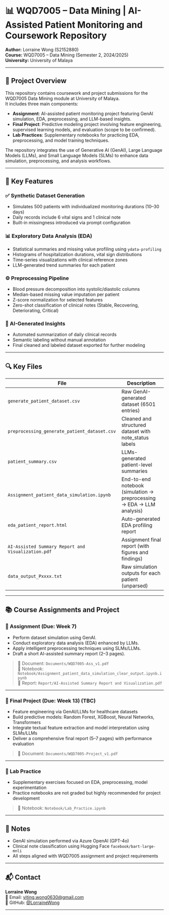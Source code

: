 # 📊 WQD7005 – Data Mining | AI-Assisted Patient Monitoring and Coursework Repository

**Author:** Lorraine Wong (S2152880)  
**Course:** WQD7005 – Data Mining (Semester 2, 2024/2025)  
**University:** University of Malaya

---

## 📌 Project Overview

This repository contains coursework and project submissions for the WQD7005 Data Mining module at University of Malaya.  
It includes three main components:

- **Assignment**: AI-assisted patient monitoring project featuring GenAI simulation, EDA, preprocessing, and LLM-based insights.  
- **Final Project**: Predictive modeling project involving feature engineering, supervised learning models, and evaluation (scope to be confirmed).  
- **Lab Practices**: Supplementary notebooks for practicing EDA, preprocessing, and model training techniques.

The repository integrates the use of Generative AI (GenAI), Large Language Models (LLMs), and Small Language Models (SLMs) to enhance data simulation, preprocessing, and analysis workflows.

---

## 🧪 Key Features

### ✅ Synthetic Dataset Generation
- Simulates 500 patients with individualized monitoring durations (10–30 days)  
- Daily records include 6 vital signs and 1 clinical note  
- Built-in missingness introduced via prompt configuration  

### 📊 Exploratory Data Analysis (EDA)
- Statistical summaries and missing value profiling using `ydata-profiling`  
- Histograms of hospitalization durations, vital sign distributions  
- Time-series visualizations with clinical reference zones  
- LLM-generated trend summaries for each patient  

### ⚙️ Preprocessing Pipeline
- Blood pressure decomposition into systolic/diastolic columns  
- Median-based missing value imputation per patient  
- Z-score normalization for selected features  
- Zero-shot classification of clinical notes (Stable, Recovering, Deteriorating, Critical)

### 🤖 AI-Generated Insights
- Automated summarization of daily clinical records  
- Semantic labeling without manual annotation  
- Final cleaned and labeled dataset exported for further modeling

---

## 🔍 Key Files

| File | Description |
|------|-------------|
| `generate_patient_dataset.csv` | Raw GenAI-generated dataset (6501 entries) |
| `preprocessing_generate_patient_dataset.csv` | Cleaned and structured dataset with note_status labels |
| `patient_summary.csv` | LLMs-generated patient-level summaries |
| `Assignment_patient_data_simulation.ipynb` | End-to-end notebook (simulation → preprocessing → EDA → LLM analysis) |
| `eda_patient_report.html` | Auto-generated EDA profiling report |
| `AI-Assisted Summary Report and Visualization.pdf` | Assignment final report (with figures and findings) |
| `data_output_Pxxxx.txt` | Raw simulation outputs for each patient (unparsed) |

---

## 📚 Course Assignments and Project

### 📝 Assignment (Due: Week 7)
- Perform dataset simulation using GenAI.  
- Conduct exploratory data analysis (EDA) enhanced by LLMs.  
- Apply intelligent preprocessing techniques using SLMs/LLMs.  
- Draft a short AI-assisted summary report (2–3 pages).

> 📎 Document: `Documents/WQD7005-Ass_v1.pdf`  
> 📎 Notebook: `Notebook/Assignment_patient_data_simulation_clear_output.ipynb.ipynb`  
> 📎 Report: `Report/AI-Assisted Summary Report and Visualization.pdf`

---

### 🚀 Final Project (Due: Week 13) (TBC)
- Feature engineering via GenAI/LLMs for healthcare datasets  
- Build predictive models: Random Forest, XGBoost, Neural Networks, Transformers  
- Integrate textual feature extraction and model interpretation using SLMs/LLMs  
- Deliver a comprehensive final report (5–7 pages) with performance evaluation

> 📎 Document: `Documents/WQD7005-Project_v1.pdf`

---

### 🧪 Lab Practice
- Supplementary exercises focused on EDA, preprocessing, model experimentation  
- Practice notebooks are not graded but highly recommended for project development

> 📎 Notebook: `Notebook/Lab_Practice.ipynb`

---

## 📎 Notes

- GenAI simulation performed via Azure OpenAI (GPT-4o)  
- Clinical note classification using Hugging Face `facebook/bart-large-mnli`  
- All steps aligned with WQD7005 assignment and project requirements

---

## 📬 Contact

**Lorraine Wong**  
📧 Email: yiting.wong0630@gmail.com  
🔗 GitHub: [@LorraineWong](https://github.com/LorraineWong)

---
